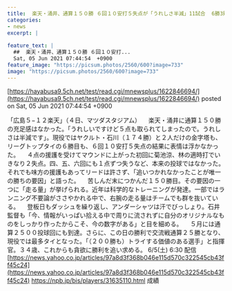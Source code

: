 ```yaml
---
title:  楽天・涌井、通算１５０勝 ６回１０安打５失点が「うれしさ半減」11試合  6勝3敗 4.08  
categories:
- news
excerpt: |
  
feature_text: |
  ##  楽天・涌井、通算１５０勝 ６回１０安打...
  Sat, 05 Jun 2021 07:44:54  +0900
feature_image: "https://picsum.photos/2560/600?image=733"
image: "https://picsum.photos/2560/600?image=733"
---
```


[https://hayabusa9.5ch.net/test/read.cgi/mnewsplus/1622846694/](https://hayabusa9.5ch.net/test/read.cgi/mnewsplus/1622846694/)
posted on Sat, 05 Jun 2021 07:44:54  +0900

<!--more-->

「広島５−１２楽天」（４日、マツダスタジアム） 　楽天・涌井に通算１５０勝の充足感はなかった。「うれしいですけど５点も取られてしまったので。うれしさは半減です」。現役ではヤクルト・石川（１７４勝）と２人だけの金字塔も、リーグトップタイの６勝目も、６回１０安打５失点の結果に表情は浮かなかった。 　４点の援護を受けてマウンドに上がった初回に菊池涼、林の適時打でいきなり２失点。四、五、六回にも１点ずつ失うなど、本来の投球ではなかった。それでも味方の援護もあってリードは許さず、「追いつかれなかったことが唯一の勝ちの要因」と語った。 　苦しんだ末につかんだ１５０勝目。その要因の一つに「走る量」が挙げられる。近年は科学的なトレーニングが発達。一部ではランニング不要論がささやかれる中で、右腕の走る量はチームでも群を抜いている。 　登板日もダッシュを繰り返し、アンダーシャツは汗でびっしょり。石井監督も「今、情報がいっぱい拾える中で周りに流されずに自分のオリジナルなものをしっかり作ったからこそ、今の数字がある」と目を細める。 　５月には通算２５００投球回にも到達。さらに、この日の勝利で交流戦通算２５勝となり、現役では最多タイとなった。「（２００勝も）トライする価値のある選手」と指揮官。３４歳、これからも貪欲に勝利を追い求める。 6/5(土) 6:30 配信 [https://news.yahoo.co.jp/articles/97a8d3f368b046e115d570c322545cb43ff45c24](https://news.yahoo.co.jp/articles/97a8d3f368b046e115d570c322545cb43ff45c24) https://npb.jp/bis/players/31635110.html 成績

